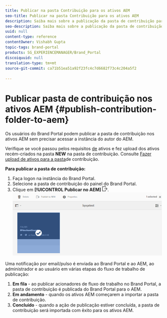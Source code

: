 ```yaml
---
title: Publicar na pasta Contribuição para os ativos AEM
seo-title: Publicar na pasta Contribuição para os ativos AEM
description: Saiba mais sobre a publicação da pasta de contribuição para os ativos AEM no Portal da marca.
seo-description: Saiba mais sobre a publicação da pasta de contribuição para os ativos AEM no Portal da marca.
uuid: null
content-type: reference
contentOwner: Vishabh Gupta
topic-tags: brand-portal
products: SG_EXPERIENCEMANAGER/Brand_Portal
discoiquuid: null
translation-type: tm+mt
source-git-commit: ca71b51ea51a92f23fc4c7d6682f73c4c204a5f2

---
```



# Publicar pasta de contribuição nos ativos AEM {#publish-contribution-folder-to-aem}

Os usuários do Brand Portal podem publicar a pasta de contribuição nos ativos AEM sem precisar acessar a instância do autor do AEM.

Verifique se você passou pelos requisitos [de](brand-portal-download-asset-requirements.md) ativos e fez upload dos ativos recém-criados na pasta **NEW** na pasta de contribuição. Consulte [Fazer upload de ativos para a pasta](brand-portal-upload-assets-to-contribution-folder.md)de contribuição.

**Para publicar a pasta de contribuição:**

1. Faça logon na instância do Brand Portal.
1. Selecione a pasta de contribuição do painel do Brand Portal.
1. Clique em **[!UICONTROL Publicar no AEM]** ![](assets/export.png).
   ![](assets/publish-contribution-folder-to-aem.png)

Uma notificação por email/pulso é enviada ao Brand Portal e ao AEM, ao administrador e ao usuário em várias etapas do fluxo de trabalho de publicação:
1. **Em fila** - ao publicar acionadores de fluxo de trabalho no Brand Portal, a pasta de contribuição é publicada do Brand Portal para o AEM.
1. **Em andamento** - quando os ativos AEM começarem a importar a pasta de contribuição.
1. **Concluído** - quando a ação de publicação estiver concluída, a pasta de contribuição será importada com êxito para os ativos AEM.


